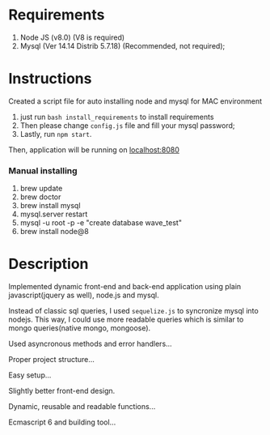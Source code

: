 # Requirements
1. Node JS (v8.0) (V8 is required)
2. Mysql (Ver 14.14 Distrib 5.7.18) (Recommended, not required);


# Instructions
  Created a script file for auto installing node and mysql for MAC environment

  1. just run `bash install_requirements` to install requirements
  2. Then please change `config.js` file and fill your mysql password;
  3. Lastly, run `npm start`.

  Then, application will be running on [localhost:8080](http://localhost:8080)

  ### Manual installing
  1. brew update
  2. brew doctor
  3. brew install mysql
  4. mysql.server restart
  5. mysql -u root -p -e "create database wave_test"
  6. brew install node@8


# Description
  Implemented dynamic front-end and back-end application using plain javascript(jquery as well), node.js and mysql.

  Instead of classic sql queries, I used `sequelize.js` to syncronize mysql into nodejs. This way, I could use more readable queries which is similar to mongo queries(native mongo, mongoose).

  Used asyncronous methods and error handlers...

  Proper project structure...

  Easy setup...

  Slightly better front-end design.

  Dynamic, reusable and readable functions...

  Ecmascript 6 and building tool...
